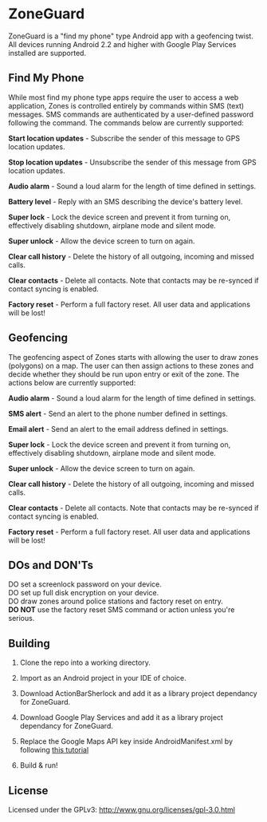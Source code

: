 ZoneGuard
==================
  
ZoneGuard is a "find my phone" type Android app with a geofencing twist. All devices
running Android 2.2 and higher with Google Play Services installed are supported.
  
Find My Phone
-------------
While most find my phone type apps require the user to access a web application,
Zones is controlled entirely by commands within SMS (text) messages. SMS commands
are authenticated by a user-defined password following the command. The commands below 
are currently supported:  
  
**Start location updates** - Subscribe the sender of this message to GPS location updates.  
  
**Stop location updates** - Unsubscribe the sender of this message from GPS location
updates.  
  
**Audio alarm** - Sound a loud alarm for the length of time defined in settings.  
  
**Battery level** - Reply with an SMS describing the device's battery level.  
  
**Super lock** - Lock the device screen and prevent it from turning on, effectively
disabling shutdown, airplane mode and silent mode.  
  
**Super unlock** - Allow the device screen to turn on again.  
  
**Clear call history** - Delete the history of all outgoing, incoming and missed calls.  
  
**Clear contacts** - Delete all contacts. Note that contacts may be re-synced if contact
syncing is enabled.  

**Factory reset** - Perform a full factory reset. All user data and applications will be
lost!  
  
Geofencing
----------
The geofencing aspect of Zones starts with allowing the user to draw zones
(polygons) on a map. The user can then assign actions to these zones and decide
whether they should be run upon entry or exit of the zone. The actions below are
currently supported:  
  
**Audio alarm** - Sound a loud alarm for the length of time defined in settings.  
  
**SMS alert** - Send an alert to the phone number defined in settings.  
  
**Email alert** - Send an alert to the email address defined in settings.  
  
**Super lock** - Lock the device screen and prevent it from turning on, effectively
disabling shutdown, airplane mode and silent mode.  
  
**Super unlock** - Allow the device screen to turn on again.  
  
**Clear call history** - Delete the history of all outgoing, incoming and missed calls.  
  
**Clear contacts** - Delete all contacts. Note that contacts may be re-synced if contact
syncing is enabled.  

**Factory reset** - Perform a full factory reset. All user data and applications will be
lost!  
  
DOs and DON'Ts
--------------
DO set a screenlock password on your device.  
DO set up full disk encryption on your device.  
DO draw zones around police stations and factory reset on entry.  
**DO NOT** use the factory reset SMS command or action unless you're serious.  

Building
--------
1) Clone the repo into a working directory.  
  
2) Import as an Android project in your IDE of choice.  
  
3) Download ActionBarSherlock and add it as a library project dependancy for ZoneGuard.  
  
4) Download Google Play Services and add it as a library project dependancy for ZoneGuard.  
  
5) Replace the Google Maps API key inside AndroidManifest.xml by following [this tutorial](https://developers.google.com/maps/documentation/android/start#the_google_maps_api_key)

6) Build & run!

License
-------

Licensed under the GPLv3: http://www.gnu.org/licenses/gpl-3.0.html
